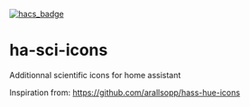 [![hacs_badge](https://img.shields.io/badge/HACS-Custom-41BDF5.svg)](https://github.com/hacs/integration)

# ha-sci-icons
Additionnal scientific icons for home assistant

Inspiration from:
https://github.com/arallsopp/hass-hue-icons